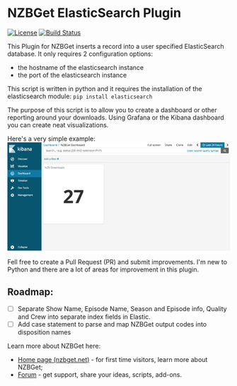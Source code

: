 # NZBGet ElasticSearch Plugin #
[![License](https://img.shields.io/badge/license-GPL-blue.svg)](http://www.gnu.org/licenses/)
[![Build Status](https://img.shields.io/travis/nzbget/nzbget/develop.svg)](https://travis-ci.org/nzbget/nzbget)

This Plugin for NZBGet inserts a record into a user specified ElasticSearch database.  It only requires 2 configuration options:
- the hostname of the elasticsearch instance
- the port of the elasticsearch instance

This script is written in python and it requires the installation of the elasticsearch module: `pip install elasticsearch`

The purpose of this script is to allow you to create a dashboard or other reporting around your downloads.  Using Grafana or the Kibana dashboard you can create neat visualizations.  

Here's a very simple example:
![Simple Kibana Visualization](https://raw.githubusercontent.com/chrisbergeron/nzbget-elasticsearch/master/screenshots/kibana_visualization.png)

Fell free to create a Pull Request (PR) and submit improvements.  I'm new to Python and there are a lot of areas for improvement in this plugin.

## Roadmap: ##
- [ ] Separate Show Name, Episode Name, Season and Episode info, Quality and Crew into separate index fields in Elastic.
- [ ] Add case statement to parse and map NZBGet output codes into disposition names

Learn more about NZBGet here:
- [Home page (nzbget.net)](http://nzbget.net) - for first time visitors, learn more about NZBGet;
- [Forum](http://forum.nzbget.net) - get support, share your ideas, scripts, add-ons.